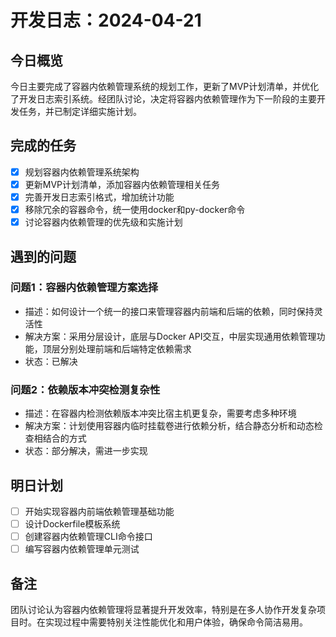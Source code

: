 # 开发日志：2024-04-21

## 今日概览
今日主要完成了容器内依赖管理系统的规划工作，更新了MVP计划清单，并优化了开发日志索引系统。经团队讨论，决定将容器内依赖管理作为下一阶段的主要开发任务，并已制定详细实施计划。

## 完成的任务
- [x] 规划容器内依赖管理系统架构
- [x] 更新MVP计划清单，添加容器内依赖管理相关任务
- [x] 完善开发日志索引格式，增加统计功能
- [x] 移除冗余的容器命令，统一使用docker和py-docker命令
- [x] 讨论容器内依赖管理的优先级和实施计划

## 遇到的问题
### 问题1：容器内依赖管理方案选择
- 描述：如何设计一个统一的接口来管理容器内前端和后端的依赖，同时保持灵活性
- 解决方案：采用分层设计，底层与Docker API交互，中层实现通用依赖管理功能，顶层分别处理前端和后端特定依赖需求
- 状态：已解决

### 问题2：依赖版本冲突检测复杂性
- 描述：在容器内检测依赖版本冲突比宿主机更复杂，需要考虑多种环境
- 解决方案：计划使用容器内临时挂载卷进行依赖分析，结合静态分析和动态检查相结合的方式
- 状态：部分解决，需进一步实现

## 明日计划
- [ ] 开始实现容器内前端依赖管理基础功能
- [ ] 设计Dockerfile模板系统
- [ ] 创建容器内依赖管理CLI命令接口
- [ ] 编写容器内依赖管理单元测试

## 备注
团队讨论认为容器内依赖管理将显著提升开发效率，特别是在多人协作开发复杂项目时。在实现过程中需要特别关注性能优化和用户体验，确保命令简洁易用。 
